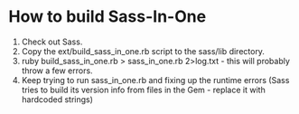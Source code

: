 # How to build Sass-In-One

1. Check out Sass.
2. Copy the ext/build\_sass\_in\_one.rb script to the sass/lib directory.
3. ruby build\_sass\_in\_one.rb > sass\_in\_one.rb 2>log.txt - this will
   probably throw a few errors.
4. Keep trying to run sass\_in\_one.rb and fixing up the runtime errors 
   (Sass tries to build its version info from files in the Gem - replace
    it with hardcoded strings)
